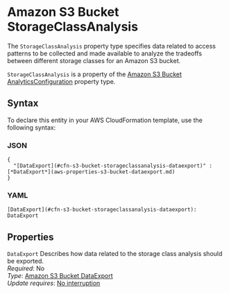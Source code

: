 # Amazon S3 Bucket StorageClassAnalysis<a name="aws-properties-s3-bucket-storageclassanalysis"></a>

<a name="aws-properties-s3-bucket-storageclassanalysis-description"></a>The `StorageClassAnalysis` property type specifies data related to access patterns to be collected and made available to analyze the tradeoffs between different storage classes for an Amazon S3 bucket\.

<a name="aws-properties-s3-bucket-storageclassanalysis-inheritance"></a> `StorageClassAnalysis` is a property of the [Amazon S3 Bucket AnalyticsConfiguration](aws-properties-s3-bucket-analyticsconfiguration.md) property type\. 

## Syntax<a name="aws-properties-s3-bucket-storageclassanalysis-syntax"></a>

To declare this entity in your AWS CloudFormation template, use the following syntax:

### JSON<a name="aws-properties-s3-bucket-storageclassanalysis-syntax.json"></a>

```
{
  "[DataExport](#cfn-s3-bucket-storageclassanalysis-dataexport)" : [*DataExport*](aws-properties-s3-bucket-dataexport.md)
}
```

### YAML<a name="aws-properties-s3-bucket-storageclassanalysis-syntax.yaml"></a>

```
[DataExport](#cfn-s3-bucket-storageclassanalysis-dataexport): DataExport
```

## Properties<a name="aws-properties-s3-bucket-storageclassanalysis-properties"></a>

`DataExport`  <a name="cfn-s3-bucket-storageclassanalysis-dataexport"></a>
Describes how data related to the storage class analysis should be exported\.  
 *Required*: No  
 *Type*: [Amazon S3 Bucket DataExport](aws-properties-s3-bucket-dataexport.md)   
 *Update requires*: [No interruption](using-cfn-updating-stacks-update-behaviors.md#update-no-interrupt) 